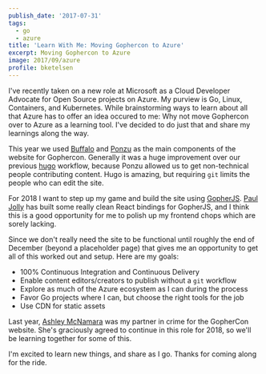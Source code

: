 ```yaml
---
publish_date: '2017-07-31'
tags:
  - go
  - azure
title: 'Learn With Me: Moving Gophercon to Azure'
excerpt: Moving Gophercon to Azure
image: 2017/09/azure
profile: bketelsen
---
```


I've recently taken on a new role at Microsoft as a Cloud Developer Advocate for Open Source projects on Azure. My purview is Go, Linux, Containers, and Kubernetes. While brainstorming ways to learn about all that Azure has to offer an idea occured to me: Why not move Gophercon over to Azure as a learning tool. I've decided to do just that and share my learnings along the way.

This year we used [Buffalo](https://gobuffalo.io) and [Ponzu](https://ponzu-cms.org) as the main components of the website for Gophercon. Generally it was a huge improvement over our previous [hugo](https://gohugo.io) workflow, because Ponzu allowed us to get non-technical people contributing content. Hugo is amazing, but requiring `git` limits the people who can edit the site.

For 2018 I want to step up my game and build the site using [GopherJS](https://github.com/gopherjs/gopherjs). [Paul Jolly](https://twitter.com/_myitcv) has built some really clean React bindings for GopherJS, and I think this is a good opportunity for me to polish up my frontend chops which are sorely lacking.

Since we don't really need the site to be functional until roughly the end of December (beyond a placeholder page) that gives me an opportunity to get all of this worked out and setup. Here are my goals:

- 100% Continuous Integration and Continuous Delivery
- Enable content editors/creators to publish without a `git` workflow
- Explore as much of the Azure ecosystem as I can during the process
- Favor Go projects where I can, but choose the right tools for the job
- Use CDN for static assets

Last year, [Ashley McNamara](https://twitter.com/ashleymcnamara) was my partner in crime for the GopherCon website. She's graciously agreed to continue in this role for 2018, so we'll be learning together for some of this.

I'm excited to learn new things, and share as I go. Thanks for coming along for the ride.
